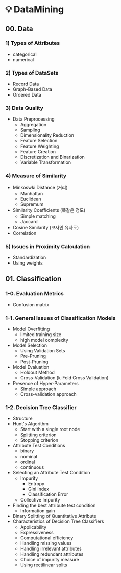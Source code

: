 # 💡 DataMining 

## 00. Data 

### 1) Types of Attributes

- categorical
- numerical

### 2) Types of DataSets

- Record Data 
- Graph-Based Data
- Ordered Data

### 3) Data Quality

- Data Preprocessing 
  - Aggregation 
  - Sampling 
  - Dimensionality Reduction 
  - Feature Selection 
  - Feature Weighting 
  - Feature Creation 
  - Discretization and Binarization 
  - Variable Transformation 

### 4) Measure of Similarity 

- Minkoswki Distance (거리)
  - Manhattan 
  - Euclidean 
  - Supremum
- Similarity Coefficients (똑같은 정도)
  - Simple matching 
  - Jaccard 
- Cosine Similarity (코사인 유사도)
- Correlation 

### 5) Issues in Proximity Calculation

- Standardization 
- Using weights 



## 01. Classification 

### 1-0. Evaluation Metrics 

- Confusion matrix 

### 1-1. General Issues of Classification Models 

- Model Overfitting 
  - limited training size 
  - high model complexity 
- Model Selection 
  - Using Validation Sets 
  - Pre-Pruning 
  - Post-Pruning 
- Model Evaluation 
  - Holdout Method
  - Cross-Validation (k-Fold Cross Validation)
- Presence of Hyper-Parameters
  - Simple approach 
  - Cross-validation approach 

### 1-2. Decision Tree Classifier 

- Structure 
- Hunt's Algorithm 
  - Start with a single root node 
  - Splitting criterion
  - Stopping criterion 
- Attribute Test Conditions 
  - binary
  - nominal
  - ordinal
  - continuous 
- Selecting an Attribute Test Condition 
  - Impurity 
    - Entropy
    - Gini index 
    - Classification Error 
  - Collective Impurity 
- Finding the best attribute test condition 
  - Information gain 
- Binary Splitting of Quantitative Attribute 
- Characteristics of Decision Tree Classifiers 
  - Applicability 
  - Expressiveness 
  - Computational efficiency 
  - Handling missing values 
  - Handling irrelevant attributes 
  - Handling redundant attributes 
  - Choice of impurity measure 
  - Using rectilinear splits 



